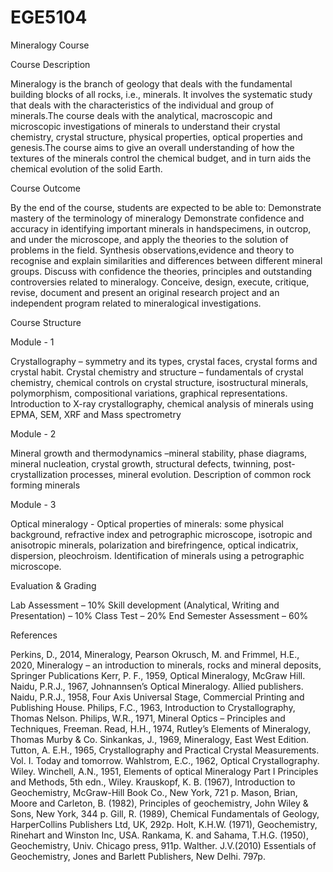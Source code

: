 # EGE5104
Mineralogy Course


Course Description

Mineralogy is the branch of geology that deals with the fundamental building blocks of all rocks, i.e., minerals. It involves the systematic study that deals with the characteristics of the individual and group of minerals.The course deals with the analytical, macroscopic and microscopic investigations of minerals to understand their crystal chemistry, crystal structure, physical properties, optical properties and genesis.The course aims to give an overall understanding of how the textures of the minerals control the chemical budget, and in turn aids the chemical evolution of the solid Earth.


Course Outcome

By the end of the course, students are expected to be able to:
  Demonstrate mastery of the terminology of mineralogy
  Demonstrate confidence and accuracy in identifying important minerals in handspecimens, in outcrop, and under the microscope, and apply the theories to the
  solution of problems in the field.
  Synthesis observations,evidence and theory to recognise and explain similarities and differences between different mineral groups.
  Discuss with confidence the theories, principles and outstanding controversies related to mineralogy.
  Conceive, design, execute, critique, revise, document and present an original research project and an independent program related to mineralogical investigations.


Course Structure

Module - 1

Crystallography – symmetry and its types, crystal faces, crystal forms and crystal habit. Crystal chemistry and structure – fundamentals of crystal chemistry, chemical controls on crystal structure, isostructural minerals, polymorphism, compositional variations, graphical representations. Introduction to X-ray crystallography, chemical analysis of minerals using EPMA, SEM, XRF and Mass spectrometry

Module - 2

Mineral growth and thermodynamics –mineral stability, phase diagrams, mineral nucleation, crystal growth, structural defects, twinning, post-crystallization processes, mineral evolution. Description of common rock forming minerals

Module - 3

Optical mineralogy - Optical properties of minerals: some physical background, refractive index and petrographic microscope, isotropic and anisotropic minerals, polarization and birefringence, optical indicatrix, dispersion, pleochroism. Identification of minerals using a petrographic microscope.


Evaluation & Grading

Lab Assessment – 10%
Skill development (Analytical, Writing and Presentation) – 10% 
Class Test – 20%
End Semester Assessment – 60%


References
  
  Perkins, D., 2014, Mineralogy, Pearson
  Okrusch, M. and Frimmel, H.E., 2020, Mineralogy – an introduction to minerals, rocks and mineral deposits, Springer Publications
  Kerr, P. F., 1959, Optical Mineralogy, McGraw Hill.
  Naidu, P.R.J., 1967, Johnannsen’s Optical Mineralogy. Allied publishers.
  Naidu, P.R.J., 1958, Four Axis Universal Stage, Commercial Printing and Publishing House.
  Philips, F.C., 1963, Introduction to Crystallography, Thomas Nelson.
  Philips, W.R., 1971, Mineral Optics – Principles and Techniques, Freeman.
  Read, H.H., 1974, Rutley’s Elements of Mineralogy, Thomas Murby & Co.
  Sinkankas, J., 1969, Mineralogy, East West Edition.
  Tutton, A. E.H., 1965, Crystallography and Practical Crystal Measurements. Vol. I. Today and tomorrow.
  Wahlstrom, E.C., 1962, Optical Crystallography. Wiley.
  Winchell, A.N., 1951, Elements of optical Mineralogy Part I Principles and Methods, 5th edn., Wiley.
  Krauskopf, K. B. (1967), Introduction to Geochemistry, McGraw-Hill Book Co., New York, 721 p.
  Mason, Brian, Moore and Carleton, B. (1982), Principles of geochemistry, John Wiley & Sons, New York, 344 p.
  Gill, R. (1989), Chemical Fundamentals of Geology, HarperCollins Publishers Ltd, UK, 292p.
  Holt, K.H.W. (1971), Geochemistry, Rinehart and Winston Inc, USA.
  Rankama, K. and Sahama, T.H.G. (1950), Geochemistry, Univ. Chicago press, 911p.
  Walther. J.V.(2010) Essentials of Geochemistry, Jones and Barlett Publishers, New Delhi. 797p.
